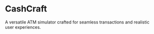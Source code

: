 # CashCraft
 A versatile ATM simulator crafted for seamless transactions and realistic user experiences.
